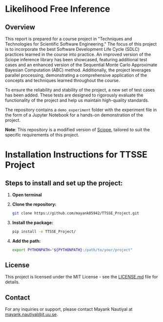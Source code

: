 # Likelihood Free Inference

## Overview

This report is prepared for a course project in "Techniques and Technologies for Scientific Software Engineering." The focus of this project is to incorporate the best Software Development Life Cycle (SDLC) practices learned in the course into practice. An improved version of the Sciope inference library has been showcased, featuring additional test cases and an enhanced version of the Sequential Monte Carlo Approximate Bayesian Computation (ABC) method. Additionally, the project leverages parallel processing, demonstrating a comprehensive application of the concepts and techniques learned throughout the course.


To ensure the reliability and stability of the project, a new set of test cases has been added. These tests are designed to rigorously evaluate the functionality of the project and help us maintain high-quality standards.


The repository contains a `demo_experiment` folder with the experiment file in the form of a Jupyter Notebook for a hands-on demonstration of the project.

**Note**: This repository is a modified version of [Sciope](https://github.com/StochSS/sciope), tailored to suit the specific requirements of this project.




# Installation Instructions for TTSSE Project

## Steps to install and set up the project:

1. **Open terminal**

2. **Clone the repository:**
   ```bash
   git clone https://github.com/mayank05942/TTSSE_Project.git
    ```

3. **Install the package:**
    ```bash
   pip install -e TTSSE_Project/
     ```
   
4. **Add the path:**
    ```bash
   export PYTHONPATH="${PYTHONPATH}:/path/to/your/project"
    ```

## License

This project is licensed under the MIT License - see the [LICENSE.md](https://github.com/mayank05942/TTSSE_Project/blob/main/LICENSE) file for details.

## Contact

For any inquiries or support, please contact Mayank Nautiyal at [mayank.nautiyal@it.uu.se](mailto:your-email@example.com).
